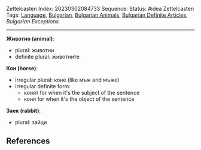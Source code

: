 Zettelcasten Index: 20230302084733
Sequence:
Status: #idea
Zettelcasten Tags: [Language](../map-of-content/Language.md), [Bulgarian](../map-of-content/Bulgarian.md), [Bulgarian Animals](Bulgarian%20Animals.md), [Bulgarian Definite Articles](Bulgarian%20Definite%20Articles.md), *Bulgarian Exceptions*

---

**Животно (animal)**:

* plural: животни
* definite plural: животните

**Кон (horse)**:

* irregular plural: коне (like мъж and мъже)
* irregular definite form:
  * конят for when it's the subject of the sentence
  * коня for when it's the object of the sentence

**Заек (rabbit)**:

* plural: зайци

## References

